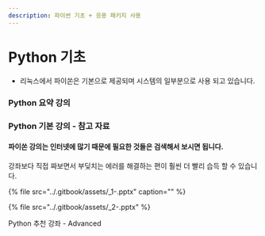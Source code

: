 ```yaml
---
description: 파이썬 기초 + 응용 패키지 사용
---
```


# Python 기초

* 리눅스에서 파이쏜은 기본으로 제공되며 시스템의 일부분으로 사용 되고 있습니다.

### Python 요약 강의



### 

### 

### 

### Python 기본 강의 - 참고 자료

#### 파이쏜 강의는 인터넷에 많기 때문에 필요한 것들은 검색해서 보시면 됩니다.

강좌보다 직접 짜보면서 부딪치는 에러를 해결하는 편이 훨씬 더 빨리 습득 할 수 있습니다.



{% file src="../.gitbook/assets/\_1-.pptx" caption="" %}

{% file src="../.gitbook/assets/\_2-.pptx" %}









Python 추천 강좌 - Advanced

















